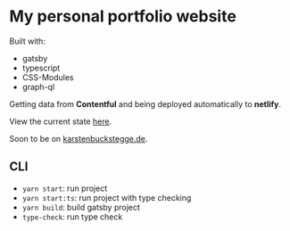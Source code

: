 # My personal portfolio website

Built with:

- gatsby
- typescript
- CSS-Modules
- graph-ql

Getting data from **Contentful** and being deployed automatically to **netlify**.

View the current state [here](https://wonderful-lamarr-bdcc3d.netlify.com/).

Soon to be on [karstenbuckstegge.de](https://karstenbuckstegge.de).

## CLI

- `yarn start`: run project
- `yarn start:ts`: run project with type checking
- `yarn build`: build gatsby project
- `type-check`: run type check
